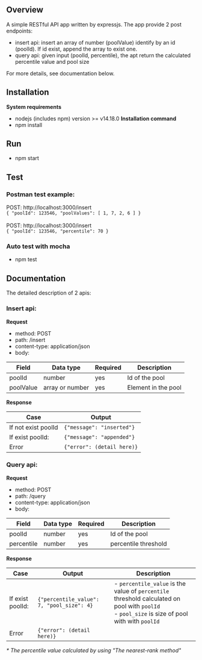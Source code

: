 ## Overview

A simple RESTful API app written by expressjs. The app provide 2 post endpoints:

- insert api: insert an array of number (poolValue) identify by an id (poolId). If id exist, append the array to exist
  one.
- query api: given input (poolId, percentile), the apt return the calculated percentile value and pool size

For more details, see documentation below.

## Installation
**System requirements**
- nodejs (includes npm) version >= v14.18.0
**Installation command**
- npm install

## Run

- npm start

## Test

### Postman test example:

POST: http://localhost:3000/insert
<br>
`{
"poolId": 123546,
"poolValues": [
1, 7, 2, 6
]
}`
<br>
<br>
POST: http://localhost:3000/insert
<br>
`{
"poolId": 123546,
"percentile": 70 }`

### Auto test with mocha

- npm test

## Documentation

The detailed description of 2 apis:

### Insert api:

**Request**

- method: POST
- path:  /insert
- content-type: application/json
- body:

| Field       | Data  type              | Required | Description        |
| ----------- | ------------------------|----------|--------------------|
| poolId      | number                  | yes      | Id of the pool     |
| poolValue   | array  or number        | yes      | Element in the pool| 

**Response**

|Case               | Output                   |
|-------------------|--------------------------|
|If not exist poolId|`{"message": "inserted"}` |
|If exist poolId:   |`{"message": "appended"}` |
|Error              |`{"error": (detail here)}`|

### Query api:

**Request**

- method: POST
- path:  /query
- content-type: application/json
- body:

| Field       | Data  type              | Required | Description        |
| ----------- | ------------------------|----------|--------------------|
| poolId      | number                  | yes      | Id of the pool     |
| percentile  | number                  | yes      | percentile threshold| 

**Response**

|Case               | Output                                   | Description                                           |
|-------------------|------------------------------------------|-------------------------------------------------------|
|If exist poolId:   |`{"percentile_value": 7, "pool_size": 4}` | - `percentile_value` is the value of `percentile` threshold calculated on pool with `poolId`<br>- `pool_size` is size of pool with with `poolId`|
|Error              |`{"error": (detail here)}`                |                                                       |

_* The percentile value calculated by using "The nearest-rank method"_
